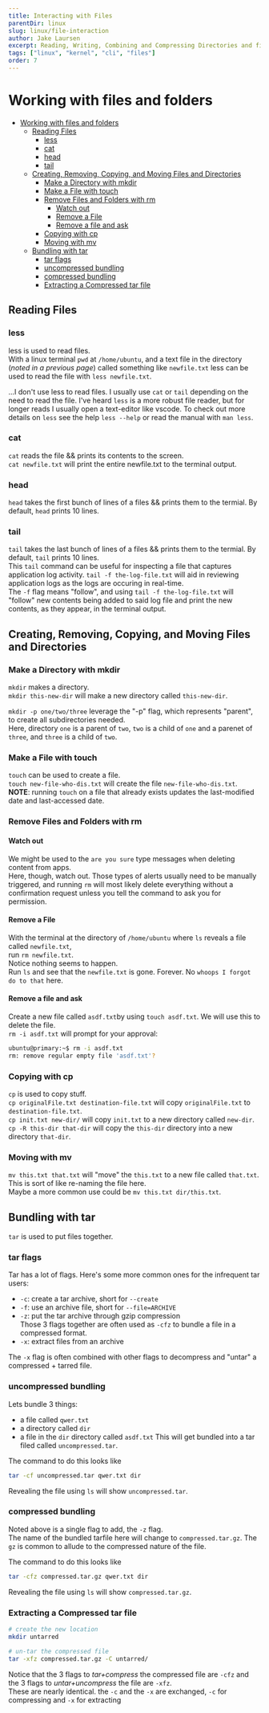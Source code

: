 ```yaml
---
title: Interacting with Files
parentDir: linux
slug: linux/file-interaction
author: Jake Laursen
excerpt: Reading, Writing, Combining and Compressing Directories and files
tags: ["linux", "kernel", "cli", "files"]
order: 7
---
```


# Working with files and folders
- [Working with files and folders](#working-with-files-and-folders)
  - [Reading Files](#reading-files)
    - [less](#less)
    - [cat](#cat)
    - [head](#head)
    - [tail](#tail)
  - [Creating, Removing, Copying, and Moving Files and Directories](#creating-removing-copying-and-moving-files-and-directories)
    - [Make a Directory with mkdir](#make-a-directory-with-mkdir)
    - [Make a File with touch](#make-a-file-with-touch)
    - [Remove Files and Folders with rm](#remove-files-and-folders-with-rm)
      - [Watch out](#watch-out)
      - [Remove a File](#remove-a-file)
      - [Remove a file and ask](#remove-a-file-and-ask)
    - [Copying with cp](#copying-with-cp)
    - [Moving with mv](#moving-with-mv)
  - [Bundling with tar](#bundling-with-tar)
    - [tar flags](#tar-flags)
    - [uncompressed bundling](#uncompressed-bundling)
    - [compressed bundling](#compressed-bundling)
    - [Extracting a Compressed tar file](#extracting-a-compressed-tar-file)

## Reading Files
### less  
less is used to read files.  
With a linux terminal `pwd` at `/home/ubuntu`, and a text file in the directory (_noted in a previous page_) called something like `newfile.txt` less can be used to read the file with `less newfile.txt`.  

...I don't use less to read files. I usually use `cat` or `tail` depending on the need to read the file. I've heard `less` is a more robust file reader, but for longer reads I usually open a text-editor like vscode. To check out more details on `less` see the help `less --help` or read the manual with `man less`.  

### cat  
`cat` reads the file && prints its contents to the screen.  
`cat newfile.txt` will print the entire newfile.txt to the terminal output.  

### head  
`head` takes the first bunch of lines of a files && prints them to the termial. By default, `head` prints 10 lines.   
### tail  
`tail` takes the last bunch of lines of a files && prints them to the termial. By default, `tail` prints 10 lines.  
This `tail` command can be useful for inspecting a file that captures application log activity. `tail -f the-log-file.txt` will aid in reviewing application logs as the logs are occuring in real-time.  
The `-f` flag means "follow", and using `tail -f the-log-file.txt` will "follow" new contents being added to said log file and print the new contents, as they appear, in the terminal output.  

## Creating, Removing, Copying, and Moving Files and Directories

### Make a Directory with mkdir
`mkdir` makes a directory.  
`mkdir this-new-dir` will make a new directory called `this-new-dir`.  

`mkdir -p one/two/three` leverage the "-p" flag, which represents "parent", to create all subdirectories needed.  
Here, directory `one` is a parent of `two`, `two` is a child of `one` and a parenet of `three`, and `three` is a child of `two`.  

### Make a File with touch
`touch` can be used to create a file.  
`touch new-file-who-dis.txt` will create the file `new-file-who-dis.txt`.  
**NOTE**: running `touch` on a file that already exists updates the last-modified date and last-accessed date.  

### Remove Files and Folders with rm
#### Watch out
We might be used to the `are you sure` type messages when deleting content from apps.  \
Here, though, watch out. Those types of alerts usually need to be manually triggered, and running `rm` will most likely delete everything without a confirmation request unless you tell the command to ask you for permission.  

#### Remove a File
With the terminal at the directory of `/home/ubuntu` where `ls` reveals a file called `newfile.txt`,  
run `rm newfile.txt`.  
Notice nothing seems to happen.  
Run `ls` and see that the `newfile.txt` is gone. Forever. No `whoops I forgot do to that` here.  

#### Remove a file and ask
Create a new file called `asdf.txt`by using `touch asdf.txt`. We will use this to delete the file.  
`rm -i asdf.txt` will prompt for your approval:
```bash
ubuntu@primary:~$ rm -i asdf.txt 
rm: remove regular empty file 'asdf.txt'?
```


### Copying with cp
`cp` is used to copy stuff.  
`cp originalFile.txt destination-file.txt` will copy `originalFile.txt` to `destination-file.txt`.  
`cp init.txt new-dir/` will copy `init.txt` to a new directory called `new-dir`.  
`cp -R this-dir that-dir` will copy the `this-dir` directory into a new directory `that-dir`.  

### Moving with mv
`mv this.txt that.txt` will "move" the `this.txt` to a new file called `that.txt`. This is sort of like re-naming the file here.  
Maybe a more common use could be `mv this.txt dir/this.txt`.  

## Bundling with tar
`tar` is used to put files together.  
### tar flags
Tar has a lot of flags. Here's some more common ones for the infrequent tar users:
- `-c`: create a tar archive, short for `--create`  
- `-f`: use an archive file, short for `--file=ARCHIVE`  
- `-z`: put the tar archive through gzip compression  
Those 3 flags together are often used as `-cfz` to bundle a file in a compressed format.  
- `-x`: extract files from an archive

The `-x` flag is often combined with other flags to decompress and "untar" a compressed + tarred file.  

### uncompressed bundling
Lets bundle 3 things:
- a file called `qwer.txt`
- a directory called `dir`
- a file in the `dir` directory called `asdf.txt`
This will get bundled into a tar filed called `uncompressed.tar`.  

The command to do this looks like  
```bash
tar -cf uncompressed.tar qwer.txt dir
```
Revealing the file using `ls` will show `uncompressed.tar`.  

### compressed bundling
Noted above is a single flag to add, the `-z` flag.  
The name of the bundled tarfile here will change to `compressed.tar.gz`.  The `gz` is common to allude to the compressed nature of the file.  

The command to do this looks like  
```bash
tar -cfz compressed.tar.gz qwer.txt dir
```
Revealing the file using `ls` will show `compressed.tar.gz`.  

### Extracting a Compressed tar file
```bash
# create the new location
mkdir untarred

# un-tar the compressed file
tar -xfz compressed.tar.gz -C untarred/
```
Notice that the 3 flags to _tar+compress_ the compressed file are `-cfz` and the 3 flags to _untar+uncompress_ the file are `-xfz`.  
These are nearly identical. the `-c` and the `-x` are exchanged, `-c` for compressing and `-x` for extracting